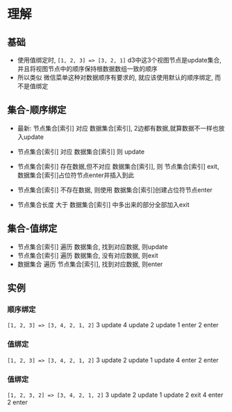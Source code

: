 # 理解

## 基础
* 使用值绑定时, `[1, 2, 3] => [3, 2, 1]` d3中这3个视图节点是update集合, 并且将视图节点中的顺序保持根数据数组一致的顺序
* 所以类似 微信菜单这种对数据顺序有要求的, 就应该使用默认的顺序绑定, 而不是值绑定


## 集合-顺序绑定
* 最新: 节点集合[索引] 对应 数据集合[索引], 2边都有数据,就算数据不一样也放入update



* 节点集合[索引] 对应 数据集合[索引] 则 update
* 节点集合[索引] 存在数据,但不对应 数据集合[索引], 则 节点集合[索引] exit, 数据集合[索引]占位符节点enter并插入到此
* 节点集合[索引] 不存在数据, 则使用 数据集合[索引]创建占位符节点enter
* 节点集合长度 大于 数据集合[索引] 中多出来的部分全部加入exit

## 集合-值绑定
* 节点集合[索引] 遍历 数据集合, 找到对应数据, 则update
* 节点集合[索引] 遍历 数据集合, 没有对应数据, 则exit
* 数据集合 遍历 节点集合[索引], 找到对应数据, 则enter



## 实例
### 顺序绑定
`[1, 2, 3] => [3, 4, 2, 1, 2]`
3 update
4 update
2 update
1 enter
2 enter

### 值绑定
`[1, 2, 3] => [3, 4, 2, 1, 2]`
3 update
2 update
1 update
4 enter
2 enter

### 值绑定
`[1, 2, 3, 2] => [3, 4, 2, 1, 2]`
3 update
2 update
1 update
2 exit
4 enter
2 enter
